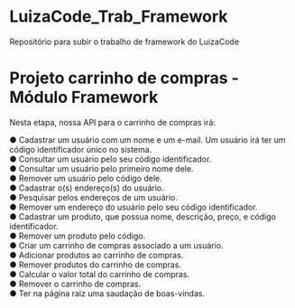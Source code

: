 # LuizaCode_Trab_Framework
Repositório para subir o trabalho de framework do LuizaCode

# Projeto carrinho de compras - Módulo Framework

Nesta etapa, nossa API para o carrinho de compras irá:

● Cadastrar um usuário com um nome e um e-mail. Um usuário irá ter um
código identificador único no sistema.
<br>
● Consultar um usuário pelo seu código identificador.
<br>
● Consultar um usuário pelo primeiro nome dele.
<br>
● Remover um usuário pelo código dele.
<br>
● Cadastrar o(s) endereço(s) do usuário.
<br>
● Pesquisar pelos endereços de um usuário.
<br>
● Remover um endereço do usuário pelo seu código identificador.
<br>
● Cadastrar um produto, que possua nome, descrição, preço, e código
identificador.
<br>
● Remover um produto pelo código.
<br>
● Criar um carrinho de compras associado a um usuário.
<br>
● Adicionar produtos ao carrinho de compras.
<br>
● Remover produtos do carrinho de compras.
<br>
● Calcular o valor total do carrinho de compras.
<br>
● Remover o carrinho de compras.
<br>
● Ter na página raiz uma saudação de boas-vindas.

